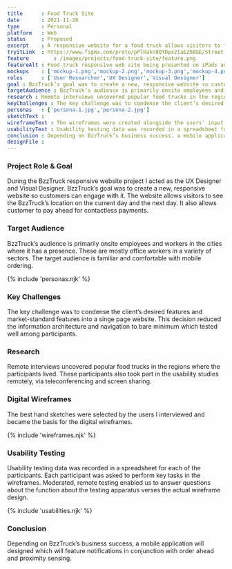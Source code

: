 ```yaml
---
title      : Food Truck Site
date       : 2021-11-28
type       : Personal
platform   : Web
status     : Proposed
excerpt    : A responsive website for a food truck allows visitors to find its daily location and pay ahead.
tryitLink  : https://www.figma.com/proto/pPlHakn8QYDpx2taE25BGE/Street-Food-Vendor?page-id=418%3A151920&node-id=67%3A1184&viewport=241%2C48%2C0.5&scaling=scale-down&starting-point-node-id=67%3A1184
feature        : /images/projects/food-truck-site/feature.png
featureAlt : Food truck responsive web site being presented on iPads and iPhones.
mockups    : ['mockup-1.png','mockup-2.png','mockup-3.png','mockup-4.png']
roles      : ['User Researcher','UX Designer','Visual Designer']
goal : BzzTruck’s goal was to create a new, responsive website so customers can engage with it. The website allows visitors to see the BzzTruck’s location on the current day and the next day. It also allows customer to pay ahead for contactless payments.
targetAudience : BzzTruck’s audience is primarily onsite employees and workers in the cities where it has a presence. These are mostly office workers in a variety of sectors. The target audience is familiar and comfortable with mobile ordering.
research : Remote interviews uncovered popular food trucks in the regions where the participants lived. These participants also took part in the usability studies remotely, via teleconferencing and screen sharing.
keyChallenges : The key challenge was to condense the client’s desired features and market-standard features into a singe page website. This decision reduced the information architecture and navigation to bare minimum which tested well among participants.
personas   : ['persona-1.jpg','persona-2.jpg']
sketchText : 
wireframeText : The wireframes were created alongside the users’ input. Their interviews became the basis for decisions made in the digital wireframes.
usabilityText : Usability testing data was recorded in a spreadsheet for each of the participants. Each participant was asked to perform key tasks in the wireframes. Moderated, remote testing enabled us to answer questions about the function about the testing apparatus verses the actual wireframe design.
conclusion : Depending on BzzTruck’s business success, a mobile application will designed which will feature notifications in conjunction with order ahead and proximity sensing.
designFile : 
---
```


### Project Role & Goal

During the BzzTruck responsive website project I acted as the UX Designer and Visual Designer. BzzTruck’s goal was to create a new, responsive website so customers can engage with it. The website allows visitors to see the BzzTruck’s location on the current day and the next day. It also allows customer to pay ahead for contactless payments.

### Target Audience

BzzTruck’s audience is primarily onsite employees and workers in the cities where it has a presence. These are mostly office workers in a variety of sectors. The target audience is familiar and comfortable with mobile ordering.

{% include 'personas.njk' %}

### Key Challenges

The key challenge was to condense the client’s desired features and market-standard features into a singe page website. This decision reduced the information architecture and navigation to bare minimum which tested well among participants.

### Research

Remote interviews uncovered popular food trucks in the regions where the participants lived. These participants also took part in the usability studies remotely, via teleconferencing and screen sharing.

### Digital Wireframes

The best hand sketches were selected by the users I interviewed and became the basis for the digital wireframes.

{% include 'wireframes.njk' %}

### Usability Testing

Usability testing data was recorded in a spreadsheet for each of the participants. Each participant was asked to perform key tasks in the wireframes. Moderated, remote testing enabled us to answer questions about the function about the testing apparatus verses the actual wireframe design.

{% include 'usabilities.njk' %}

### Conclusion

Depending on BzzTruck’s business success, a mobile application will designed which will feature notifications in conjunction with order ahead and proximity sensing.
